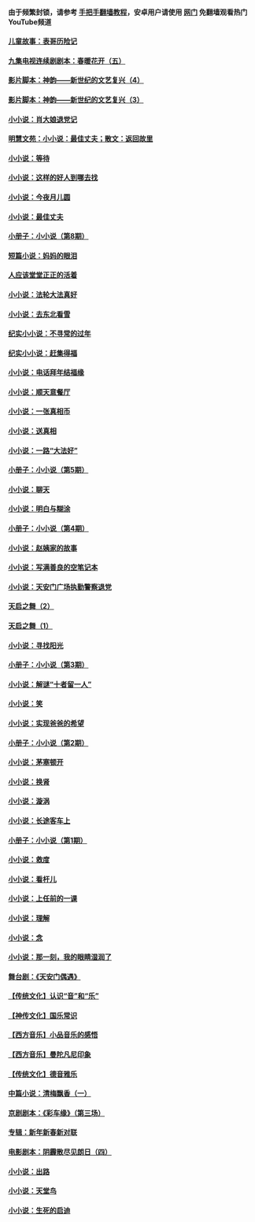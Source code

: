 #### 由于频繁封锁，请参考 [手把手翻墙教程](https://github.com/gfw-breaker/guides/wiki/)，安卓用户请使用 [网门](https://github.com/gfw-breaker/nogfw/blob/master/dl.md?t=06220101) 免翻墙观看热门YouTube频道 

#### [儿童故事：表哥历险记](../pages/328/383535.md?t=06220101) 

#### [九集电视连续剧剧本：春暖花开（五）](../pages/328/275919.md?t=06220101) 

#### [影片脚本：神韵——新世纪的文艺复兴（4）](../pages/328/266089.md?t=06220101) 

#### [影片脚本：神韵——新世纪的文艺复兴（3）](../pages/328/266087.md?t=06220101) 

#### [小小说：肖大娘退党记](../pages/328/239807.md?t=06220101) 

#### [明慧文苑：小小说：最佳丈夫；散文：返回故里](../pages/328/3439.md?t=06220101) 

#### [小小说：等待](../pages/328/223927.md?t=06220101) 

#### [小小说：这样的好人到哪去找](../pages/328/209396.md?t=06220101) 

#### [小小说：今夜月儿圆](../pages/328/193588.md?t=06220101) 

#### [小小说：最佳丈夫](../pages/328/190938.md?t=06220101) 

#### [小册子：小小说（第8期）](../pages/328/188202.md?t=06220101) 

#### [短篇小说：妈妈的眼泪](../pages/328/187712.md?t=06220101) 

#### [人应该堂堂正正的活着](../pages/328/182430.md?t=06220101) 

#### [小小说：法轮大法真好](../pages/328/174669.md?t=06220101) 

#### [小小说：去东北看雪](../pages/328/173882.md?t=06220101) 

#### [纪实小小说：不寻常的过年](../pages/328/173187.md?t=06220101) 

#### [纪实小小说：赶集得福](../pages/328/172652.md?t=06220101) 

#### [小小说：电话拜年结福缘](../pages/328/172533.md?t=06220101) 

#### [小小说：顺天意餐厅](../pages/328/170182.md?t=06220101) 

#### [小小说：一张真相币](../pages/328/169410.md?t=06220101) 

#### [小小说：送真相](../pages/328/166713.md?t=06220101) 

#### [小小说：一路“大法好”](../pages/328/162016.md?t=06220101) 

#### [小册子：小小说（第5期）](../pages/328/161131.md?t=06220101) 

#### [小小说：聊天](../pages/328/159640.md?t=06220101) 

#### [小小说：明白与糊涂](../pages/328/158101.md?t=06220101) 

#### [小册子：小小说（第4期）](../pages/328/158006.md?t=06220101) 

#### [小小说：赵姨家的故事](../pages/328/157843.md?t=06220101) 

#### [小小说：写满善良的空笔记本](../pages/328/157382.md?t=06220101) 

#### [小小说：天安门广场执勤警察退党](../pages/328/156982.md?t=06220101) 

#### [天启之舞（2）](../pages/328/153440.md?t=06220101) 

#### [天启之舞（1）](../pages/328/153439.md?t=06220101) 

#### [小小说：寻找阳光](../pages/328/153065.md?t=06220101) 

#### [小册子：小小说（第3期）](../pages/328/151715.md?t=06220101) 

#### [小小说：解谜“十者留一人”](../pages/328/148967.md?t=06220101) 

#### [小小说：笑](../pages/328/148905.md?t=06220101) 

#### [小小说：实现爸爸的希望](../pages/328/148096.md?t=06220101) 

#### [小册子：小小说（第2期）](../pages/328/147214.md?t=06220101) 

#### [小小说：茅塞顿开](../pages/328/147030.md?t=06220101) 

#### [小小说：换肾](../pages/328/146770.md?t=06220101) 

#### [小小说：漩涡](../pages/328/146683.md?t=06220101) 

#### [小小说：长途客车上](../pages/328/145076.md?t=06220101) 

#### [小册子：小小说（第1期）](../pages/328/143963.md?t=06220101) 

#### [小小说：救度](../pages/328/143927.md?t=06220101) 

#### [小小说：看杆儿](../pages/328/142137.md?t=06220101) 

#### [小小说：上任前的一课](../pages/328/140808.md?t=06220101) 

#### [小小说：理解](../pages/328/140476.md?t=06220101) 

#### [小小说：念](../pages/328/139513.md?t=06220101) 

#### [小小说：那一刻，我的眼睛湿润了](../pages/328/138476.md?t=06220101) 

#### [舞台剧：《天安门偶遇》](../pages/328/117155.md?t=06220101) 

#### [【传统文化】认识“音”和“乐”](../pages/328/108667.md?t=06220101) 

#### [【神传文化】国乐常识](../pages/328/104225.md?t=06220101) 

#### [【西方音乐】小品音乐的感悟](../pages/328/102924.md?t=06220101) 

#### [【西方音乐】曼陀凡尼印象](../pages/328/102922.md?t=06220101) 

#### [【传统文化】德音雅乐](../pages/328/102923.md?t=06220101) 

#### [中篇小说：清梅飘香（一）](../pages/328/101058.md?t=06220101) 

#### [京剧剧本：《彩车缘》（第三场）](../pages/328/96434.md?t=06220101) 

#### [专辑：新年新春新对联](../pages/328/94991.md?t=06220101) 

#### [电影剧本：阴霾散尽见朗日（四）](../pages/328/87081.md?t=06220101) 

#### [小小说：出路](../pages/328/84848.md?t=06220101) 

#### [小小说：天堂鸟](../pages/328/83084.md?t=06220101) 

#### [小小说：生死的启迪](../pages/328/70977.md?t=06220101) 

